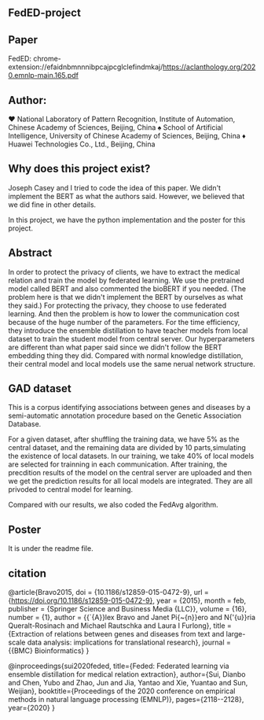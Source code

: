 ## FedED-project
## Paper
FedED:             chrome-extension://efaidnbmnnnibpcajpcglclefindmkaj/https://aclanthology.org/2020.emnlp-main.165.pdf
## Author:
♥ National Laboratory of Pattern Recognition, Institute of Automation, Chinese Academy of Sciences, Beijing, China ♠ School of Artificial Intelligence, University of Chinese Academy of Sciences, Beijing, China ♦ Huawei Technologies Co., Ltd., Beijing, China
## Why does this project exist?
Joseph Casey and I tried to code the idea of this paper. We didn't implement the BERT as what the authors said. However, we believed that we did fine in other details.

In this project, we have the python implementation and the poster for this project. 

## Abstract
In order to protect the privacy of clients, we have to extract the medical relation and train the  model by federated learning. We use the pretrained model called BERT and also commented the bioBERT if you needed. (The problem here is that we didn't implement the BERT by ourselves as what they said.) For protecting the privacy, they choose to use federated learning. And then the problem is how to lower the communication cost because of the huge number of the parameters. For the time efficiency, they introduce the ensemble distillation to have teacher models from local dataset to train the student model from central server. Our hyperparameters are different than what paper said since we didn't follow the BERT embedding thing they did. Compared with normal knowledge distillation, their central model and local models use the same nerual network structure. 
## GAD dataset
This is a corpus identifying associations between genes and diseases by a semi-automatic annotation procedure based on the Genetic Association Database. 

For a given dataset, after shuffling the training data, we have 5% as the central dataset, and the remaining data are divided by 10 parts,simulating the existence of local datasets.  In our training, we take 40% of local models are selected for trainning in each communication. After training, the precdition results of the model on the central server are uploaded and then we get the prediction results for all local models are integrated. They are all privoded to central model for learning.

Compared with our results, we also coded the FedAvg algorithm. 
## Poster 
It is under the readme file.
















## citation
@article{Bravo2015,
  doi = {10.1186/s12859-015-0472-9},
  url = {https://doi.org/10.1186/s12859-015-0472-9},
  year = {2015},
  month = feb,
  publisher = {Springer Science and Business Media {LLC}},
  volume = {16},
  number = {1},
  author = {{\`{A}}lex Bravo and Janet Pi{\~{n}}ero and N{\'{u}}ria Queralt-Rosinach and Michael Rautschka and Laura I Furlong},
  title = {Extraction of relations between genes and diseases from text and large-scale data analysis: implications for translational research},
  journal = {{BMC} Bioinformatics}
}

@inproceedings{sui2020feded,
  title={Feded: Federated learning via ensemble distillation for medical relation extraction},
  author={Sui, Dianbo and Chen, Yubo and Zhao, Jun and Jia, Yantao and Xie, Yuantao and Sun, Weijian},
  booktitle={Proceedings of the 2020 conference on empirical methods in natural language processing (EMNLP)},
  pages={2118--2128},
  year={2020}
}
